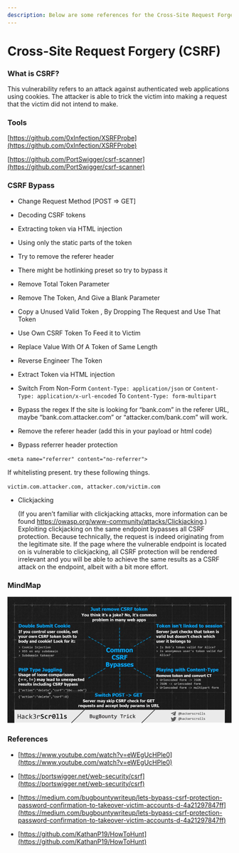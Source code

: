 ```yaml
---
description: Below are some references for the Cross-Site Request Forgery (CSRF) attacks.
---
```


# **Cross-Site Request Forgery (CSRF)** #

### **What is CSRF?** #

This vulnerability refers to an attack against authenticated web applications using cookies. The attacker is able to trick the victim into making a request that the victim did not intend to make.

### **Tools** ###

[https://github.com/0xInfection/XSRFProbe](https://github.com/0xInfection/XSRFProbe)

[https://github.com/PortSwigger/csrf-scanner](https://github.com/PortSwigger/csrf-scanner)

### **CSRF Bypass** ###


- Change Request Method [POST => GET]

- Decoding CSRF tokens

- Extracting token via HTML injection

- Using only the static parts of the token

- Try to remove the referer header

- There might be hotlinking preset so try to bypass it

- Remove Total Token Parameter

- Remove The Token, And Give a Blank Parameter

- Copy a Unused Valid Token , By Dropping The Request and Use That Token

- Use Own CSRF Token To Feed it to Victim

- Replace Value With Of A Token of Same Length 

- Reverse Engineer The Token

- Extract Token via HTML injection

- Switch From Non-Form `Content-Type: application/json` or `Content-Type: application/x-url-encoded` To `Content-Type: form-multipart`

- Bypass the regex
  If the site is looking for “bank.com” in the referer URL, maybe “bank.com.attacker.com” or “attacker.com/bank.com” will work.
    
- Remove the referer header (add this <meta name=”referrer” content=”no-referrer”> in your payload or html code)

- Bypass referrer header protection

`<meta name="referrer" content="no-referrer">`

  If whitelisting present. try these following things.

`victim.com.attacker.com, attacker.com/victim.com`

- Clickjacking

  (If you aren’t familiar with clickjacking attacks, more information can be found https://owasp.org/www-community/attacks/Clickjacking.)
  Exploiting clickjacking on the same endpoint bypasses all CSRF protection. Because technically, the request is indeed originating from the legitimate site. If the page where   the vulnerable endpoint is located on is vulnerable to clickjacking, all CSRF protection will be rendered irrelevant and you will be able to achieve the same results as a CSRF   attack on the endpoint, albeit with a bit more effort.

### **MindMap** ###

![](<../../attachments/image (1).png>)

### **References** ###
- [https://www.youtube.com/watch?v=eWEgUcHPle0](https://www.youtube.com/watch?v=eWEgUcHPle0)

- [https://portswigger.net/web-security/csrf](https://portswigger.net/web-security/csrf)

- [https://medium.com/bugbountywriteup/lets-bypass-csrf-protection-password-confirmation-to-takeover-victim-accounts-d-4a21297847ff](https://medium.com/bugbountywriteup/lets-bypass-csrf-protection-password-confirmation-to-takeover-victim-accounts-d-4a21297847ff)

- [https://github.com/KathanP19/HowToHunt](https://github.com/KathanP19/HowToHunt)
